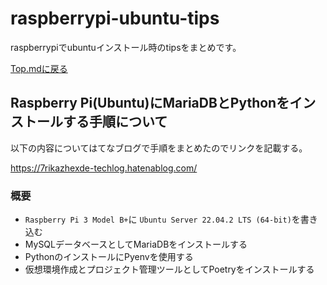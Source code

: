 # raspberrypi-ubuntu-tips

raspberrypiでubuntuインストール時のtipsをまとめです。

[Top.mdに戻る](../../index.md)

## Raspberry Pi(Ubuntu)にMariaDBとPythonをインストールする手順について

以下の内容についてはてなブログで手順をまとめたのでリンクを記載する。

https://7rikazhexde-techlog.hatenablog.com/

### 概要

- `Raspberry Pi 3 Model B+`に `Ubuntu Server 22.04.2 LTS (64-bit)`を書き込む
- MySQLデータベースとしてMariaDBをインストールする
- PythonのインストールにPyenvを使用する
- 仮想環境作成とプロジェクト管理ツールとしてPoetryをインストールする
